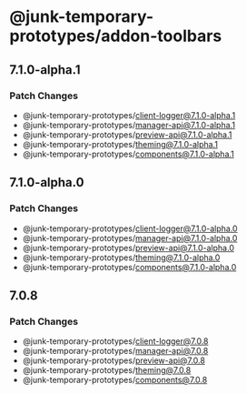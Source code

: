 # @junk-temporary-prototypes/addon-toolbars

## 7.1.0-alpha.1

### Patch Changes

- @junk-temporary-prototypes/client-logger@7.1.0-alpha.1
- @junk-temporary-prototypes/manager-api@7.1.0-alpha.1
- @junk-temporary-prototypes/preview-api@7.1.0-alpha.1
- @junk-temporary-prototypes/theming@7.1.0-alpha.1
- @junk-temporary-prototypes/components@7.1.0-alpha.1

## 7.1.0-alpha.0

### Patch Changes

- @junk-temporary-prototypes/client-logger@7.1.0-alpha.0
- @junk-temporary-prototypes/manager-api@7.1.0-alpha.0
- @junk-temporary-prototypes/preview-api@7.1.0-alpha.0
- @junk-temporary-prototypes/theming@7.1.0-alpha.0
- @junk-temporary-prototypes/components@7.1.0-alpha.0

## 7.0.8

### Patch Changes

- @junk-temporary-prototypes/client-logger@7.0.8
- @junk-temporary-prototypes/manager-api@7.0.8
- @junk-temporary-prototypes/preview-api@7.0.8
- @junk-temporary-prototypes/theming@7.0.8
- @junk-temporary-prototypes/components@7.0.8
